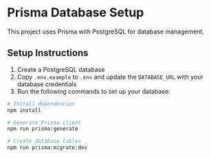 # Prisma Database Setup

This project uses Prisma with PostgreSQL for database management.

## Setup Instructions

1. Create a PostgreSQL database
2. Copy `.env.example` to `.env` and update the `DATABASE_URL` with your database credentials
3. Run the following commands to set up your database:

```bash
# Install dependencies
npm install

# Generate Prisma client
npm run prisma:generate

# Create database tables
npm run prisma:migrate:dev

